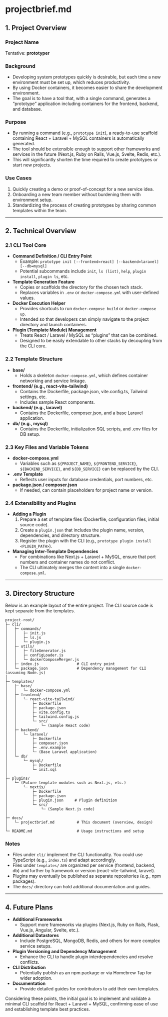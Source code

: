 # projectbrief.md

## 1. Project Overview

### Project Name
Tentative: **prototyper**

### Background
- Developing system prototypes quickly is desirable, but each time a new environment must be set up, which reduces productivity.
- By using Docker containers, it becomes easier to share the development environment.
- The goal is to have a tool that, with a single command, generates a “prototype” application including containers for the frontend, backend, and database.

### Purpose
- By running a command (e.g., `prototype init`), a ready-to-use scaffold containing React + Laravel + MySQL containers is automatically generated.
- The tool should be extensible enough to support other frameworks and services in the future (Next.js, Ruby on Rails, Vue.js, Svelte, Redis, etc.).
- This will significantly shorten the time required to create prototypes or start new projects.

### Use Cases
1. Quickly creating a demo or proof-of-concept for a new service idea.
2. Onboarding a new team member without burdening them with environment setup.
3. Standardizing the process of creating prototypes by sharing common templates within the team.

---

## 2. Technical Overview

### 2.1 CLI Tool Core

- **Command Definition / CLI Entry Point**
  - Example: `prototype init [--frontend=react] [--backend=laravel] [--db=mysql]`
  - Potential subcommands include `init`, `ls (list)`, `help`, `plugin install`, `plugin ls`, etc.
- **Template Generation Feature**
  - Copies or scaffolds the directory for the chosen tech stack.
  - Replaces variables in `.env` or `docker-compose.yml` with user-defined values.
- **Docker Execution Helper**
  - Provides shortcuts to run `docker-compose build` or `docker-compose up`.
  - Intended so that developers can simply navigate to the project directory and launch containers.
- **Plugin (Template Module) Management**
  - Treats React / Laravel / MySQL as “plugins” that can be combined.
  - Designed to be easily extendable to other stacks by decoupling from the CLI core.

### 2.2 Template Structure

- **base/**
  - Holds a skeleton `docker-compose.yml`, which defines container networking and service linkage.
- **frontend/ (e.g., react-vite-tailwind)**
  - Contains the Dockerfile, package.json, vite.config.ts, Tailwind settings, etc.
  - Includes sample React components.
- **backend/ (e.g., laravel)**
  - Contains the Dockerfile, composer.json, and a base Laravel application.
- **db/ (e.g., mysql)**
  - Contains the Dockerfile, initialization SQL scripts, and .env files for DB setup.

### 2.3 Key Files and Variable Tokens

- **docker-compose.yml**
  - Variables such as `${PROJECT_NAME}`, `${FRONTEND_SERVICE}`, `${BACKEND_SERVICE}`, and `${DB_SERVICE}` can be replaced by the CLI.
- **.env Template**
  - Reflects user inputs for database credentials, port numbers, etc.
- **package.json / composer.json**
  - If needed, can contain placeholders for project name or version.

### 2.4 Extensibility and Plugins

- **Adding a Plugin**
  1. Prepare a set of template files (Dockerfile, configuration files, initial source code).
  2. Create a `plugin.json` that includes the plugin name, version, dependencies, and directory structure.
  3. Register the plugin with the CLI (e.g., `prototype plugin install <PLUGIN_PATH>`).
- **Managing Inter-Template Dependencies**
  - For combinations like Next.js + Laravel + MySQL, ensure that port numbers and container names do not conflict.
  - The CLI ultimately merges the content into a single `docker-compose.yml`.

---

## 3. Directory Structure

Below is an example layout of the entire project. The CLI source code is kept separate from the templates.
```
project-root/
├─ cli/
│   ├─ commands/
│   │   ├─ init.js
│   │   ├─ ls.js
│   │   └─ plugin.js
│   ├─ utils/
│   │   ├─ fileGenerator.js
│   │   ├─ configLoader.js
│   │   └─ dockerComposeMerger.js
│   ├─ index.js                 # CLI entry point
│   └─ package.json             # Dependency management for CLI (assuming Node.js)
│
├─ templates/
│   ├─ base/
│   │   └─ docker-compose.yml
│   ├─ frontend/
│   │   └─ react-vite-tailwind/
│   │       ├─ Dockerfile
│   │       ├─ package.json
│   │       ├─ vite.config.ts
│   │       ├─ tailwind.config.js
│   │       └─ src/
│   │           └─ (Sample React code)
│   ├─ backend/
│   │   └─ laravel/
│   │       ├─ Dockerfile
│   │       ├─ composer.json
│   │       ├─ .env.example
│   │       └─ (Base Laravel application)
│   └─ db/
│       └─ mysql/
│           ├─ Dockerfile
│           └─ init.sql
│
├─ plugins/
│   └─ (Future template modules such as Next.js, etc.)
│       └─ nextjs/
│           ├─ Dockerfile
│           ├─ package.json
│           ├─ plugin.json     # Plugin definition
│           └─ src/
│               └─ (Sample Next.js code)
│
├─ docs/
│   └─ projectbrief.md          # This document (overview, design)
│
└─ README.md                    # Usage instructions and setup
```
### Notes
- Files under `cli/` implement the CLI functionality. You could use TypeScript (e.g., `index.ts`) and adapt accordingly.
- Files under `templates/` are organized per service (frontend, backend, db) and further by framework or version (react-vite-tailwind, laravel).
- Plugins may eventually be published as separate repositories (e.g., npm packages).
- The `docs/` directory can hold additional documentation and guides.

---

## 4. Future Plans

- **Additional Frameworks**
  - Support more frameworks via plugins (Next.js, Ruby on Rails, Flask, Vue.js, Angular, Svelte, etc.).
- **Additional Datastores**
  - Include PostgreSQL, MongoDB, Redis, and others for more complex service setups.
- **Plugin Versioning and Dependency Management**
  - Enhance the CLI to handle plugin interdependencies and resolve conflicts.
- **CLI Distribution**
  - Potentially publish as an npm package or via Homebrew Tap for wider adoption.
- **Documentation**
  - Provide detailed guides for contributors to add their own templates.

Considering these points, the initial goal is to implement and validate a minimal CLI scaffold for React + Laravel + MySQL, confirming ease of use and establishing template best practices.